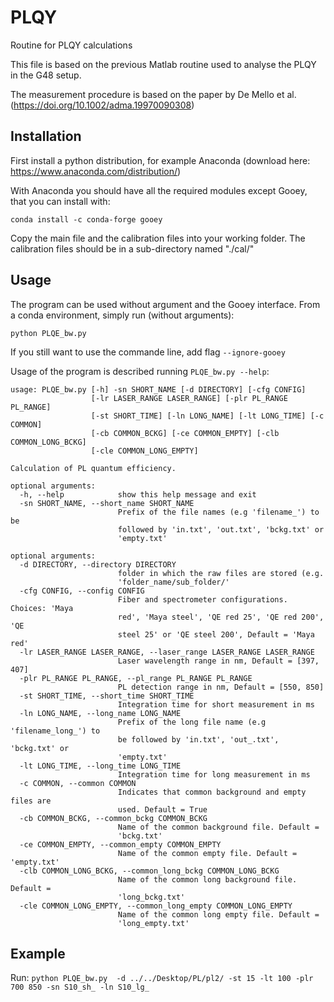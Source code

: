 # PLQY
Routine for PLQY calculations

This file is based on the previous Matlab routine used to analyse the PLQY in the G48 setup.

The measurement procedure is based on the paper by De Mello et al. (https://doi.org/10.1002/adma.19970090308)

## Installation
First install a python distribution, for example Anaconda (download here: https://www.anaconda.com/distribution/)

With Anaconda you should have all the required modules except Gooey, that you can install with:
```
conda install -c conda-forge gooey
```

Copy the main file and the calibration files into your working folder. The calibration files should be in a sub-directory named "./cal/"

## Usage
The program can be used without argument and the Gooey interface. From a conda environment, simply run (without arguments):
```
python PLQE_bw.py
```

If you still want to use the commande line, add flag  `--ignore-gooey`

Usage of the program is described running `PLQE_bw.py --help`:

```
usage: PLQE_bw.py [-h] -sn SHORT_NAME [-d DIRECTORY] [-cfg CONFIG]
                  [-lr LASER_RANGE LASER_RANGE] [-plr PL_RANGE PL_RANGE]
                  [-st SHORT_TIME] [-ln LONG_NAME] [-lt LONG_TIME] [-c COMMON]
                  [-cb COMMON_BCKG] [-ce COMMON_EMPTY] [-clb COMMON_LONG_BCKG]
                  [-cle COMMON_LONG_EMPTY]

Calculation of PL quantum efficiency.

optional arguments:
  -h, --help            show this help message and exit
  -sn SHORT_NAME, --short_name SHORT_NAME
                        Prefix of the file names (e.g 'filename_') to be
                        followed by 'in.txt', 'out.txt', 'bckg.txt' or
                        'empty.txt'

optional arguments:
  -d DIRECTORY, --directory DIRECTORY
                        folder in which the raw files are stored (e.g.
                        'folder_name/sub_folder/'
  -cfg CONFIG, --config CONFIG
                        Fiber and spectrometer configurations. Choices: 'Maya
                        red', 'Maya steel', 'QE red 25', 'QE red 200', 'QE
                        steel 25' or 'QE steel 200', Default = 'Maya red'
  -lr LASER_RANGE LASER_RANGE, --laser_range LASER_RANGE LASER_RANGE
                        Laser wavelength range in nm, Default = [397, 407]
  -plr PL_RANGE PL_RANGE, --pl_range PL_RANGE PL_RANGE
                        PL detection range in nm, Default = [550, 850]
  -st SHORT_TIME, --short_time SHORT_TIME
                        Integration time for short measurement in ms
  -ln LONG_NAME, --long_name LONG_NAME
                        Prefix of the long file name (e.g 'filename_long_') to
                        be followed by 'in.txt', 'out_.txt', 'bckg.txt' or
                        'empty.txt'
  -lt LONG_TIME, --long_time LONG_TIME
                        Integration time for long measurement in ms
  -c COMMON, --common COMMON
                        Indicates that common background and empty files are
                        used. Default = True
  -cb COMMON_BCKG, --common_bckg COMMON_BCKG
                        Name of the common background file. Default =
                        'bckg.txt'
  -ce COMMON_EMPTY, --common_empty COMMON_EMPTY
                        Name of the common empty file. Default = 'empty.txt'
  -clb COMMON_LONG_BCKG, --common_long_bckg COMMON_LONG_BCKG
                        Name of the common long background file. Default =
                        'long_bckg.txt'
  -cle COMMON_LONG_EMPTY, --common_long_empty COMMON_LONG_EMPTY
                        Name of the common long empty file. Default =
                        'long_empty.txt'
  ```
  
  ## Example
  Run: 
  `python PLQE_bw.py  -d ../../Desktop/PL/pl2/ -st 15 -lt 100 -plr 700 850 -sn S10_sh_ -ln S10_lg_`
